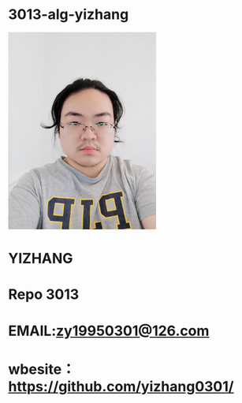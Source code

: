 # 3013-alg-yizhang
<img src="IMG_20180905_123528.jpg" width=300>

# YIZHANG
# Repo 3013
# EMAIL:zy19950301@126.com
# wbesite：https://github.com/yizhang0301/


